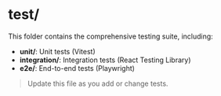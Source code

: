 # test/

This folder contains the comprehensive testing suite, including:
- **unit/**: Unit tests (Vitest)
- **integration/**: Integration tests (React Testing Library)
- **e2e/**: End-to-end tests (Playwright)

> Update this file as you add or change tests. 
